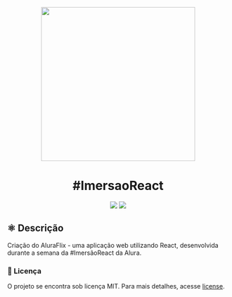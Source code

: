 ﻿<p align='center'>
  <img width='350' src="https://user-images.githubusercontent.com/54906981/88561393-b9de7800-d005-11ea-931d-645c12a0653a.png">
</p>
<h1 align='center'>#ImersaoReact</h1>

<p align='center'>

<img src="https://img.shields.io/github/repo-size/rafaoliveir/ImersaoReact?color=%23681CA5">
<img src="https://img.shields.io/github/last-commit/rafaoliveir/ImersaoReact?color=%23681CA5">

</p>

<h2>⚛️ Descrição</h2>
<p>Criação do AluraFlix - uma aplicação web utilizando React, desenvolvida durante a semana da #ImersãoReact da Alura.<p>


<h3>📝 Licença</h3>
<p>O projeto se encontra sob licença MIT. Para mais detalhes, acesse <a href='LICENSE'>license<a>.</p>